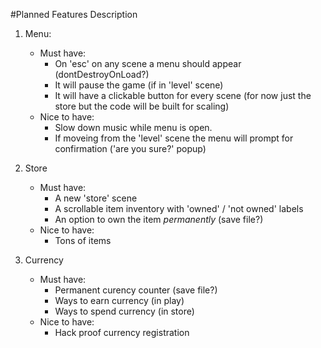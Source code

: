 #Planned Features Description
1. Menu:
	- Must have:
		- On 'esc' on any scene a menu should appear (dontDestroyOnLoad?)
		- It will pause the game (if in 'level' scene)
		- It will have a clickable button for every scene (for now just the store but the code will be built for scaling)
	- Nice to have:
		- Slow down music while menu is open.
		- If moveing from the 'level' scene the menu will prompt for confirmation ('are you sure?' popup)

2. Store
	- Must have:
		- A new 'store' scene
		- A scrollable item inventory with 'owned' / 'not owned' labels
		- An option to own the item *permanently* (save file?)
	- Nice to have:
		- Tons of items

3. Currency
	- Must have:
		- Permanent curency counter (save file?)
		- Ways to earn currency (in play)
		- Ways to spend currency (in store)
	- Nice to have:
		- Hack proof currency registration